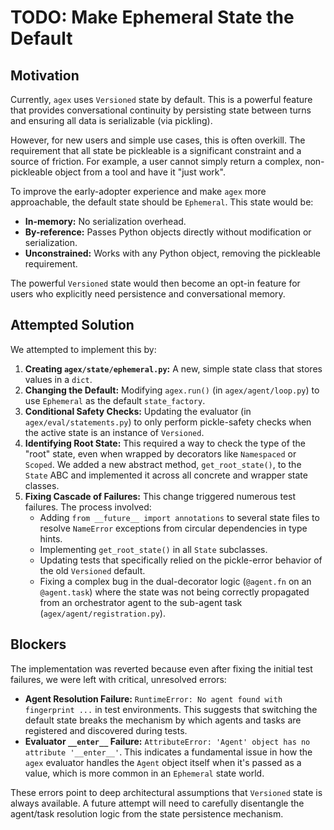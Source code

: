 # TODO: Make Ephemeral State the Default

## Motivation

Currently, `agex` uses `Versioned` state by default. This is a powerful feature that provides conversational continuity by persisting state between turns and ensuring all data is serializable (via pickling).

However, for new users and simple use cases, this is often overkill. The requirement that all state be pickleable is a significant constraint and a source of friction. For example, a user cannot simply return a complex, non-pickleable object from a tool and have it "just work".

To improve the early-adopter experience and make `agex` more approachable, the default state should be `Ephemeral`. This state would be:

-   **In-memory:** No serialization overhead.
-   **By-reference:** Passes Python objects directly without modification or serialization.
-   **Unconstrained:** Works with any Python object, removing the pickleable requirement.

The powerful `Versioned` state would then become an opt-in feature for users who explicitly need persistence and conversational memory.

## Attempted Solution

We attempted to implement this by:

1.  **Creating `agex/state/ephemeral.py`:** A new, simple state class that stores values in a `dict`.
2.  **Changing the Default:** Modifying `agex.run()` (in `agex/agent/loop.py`) to use `Ephemeral` as the default `state_factory`.
3.  **Conditional Safety Checks:** Updating the evaluator (in `agex/eval/statements.py`) to only perform pickle-safety checks when the active state is an instance of `Versioned`.
4.  **Identifying Root State:** This required a way to check the type of the "root" state, even when wrapped by decorators like `Namespaced` or `Scoped`. We added a new abstract method, `get_root_state()`, to the `State` ABC and implemented it across all concrete and wrapper state classes.
5.  **Fixing Cascade of Failures:** This change triggered numerous test failures. The process involved:
    *   Adding `from __future__ import annotations` to several state files to resolve `NameError` exceptions from circular dependencies in type hints.
    *   Implementing `get_root_state()` in all `State` subclasses.
    *   Updating tests that specifically relied on the pickle-error behavior of the old `Versioned` default.
    *   Fixing a complex bug in the dual-decorator logic (`@agent.fn` on an `@agent.task`) where the state was not being correctly propagated from an orchestrator agent to the sub-agent task (`agex/agent/registration.py`).

## Blockers

The implementation was reverted because even after fixing the initial test failures, we were left with critical, unresolved errors:

*   **Agent Resolution Failure:** `RuntimeError: No agent found with fingerprint ...` in test environments. This suggests that switching the default state breaks the mechanism by which agents and tasks are registered and discovered during tests.
*   **Evaluator `__enter__` Failure:** `AttributeError: 'Agent' object has no attribute '__enter__'`. This indicates a fundamental issue in how the `agex` evaluator handles the `Agent` object itself when it's passed as a value, which is more common in an `Ephemeral` state world.

These errors point to deep architectural assumptions that `Versioned` state is always available. A future attempt will need to carefully disentangle the agent/task resolution logic from the state persistence mechanism. 